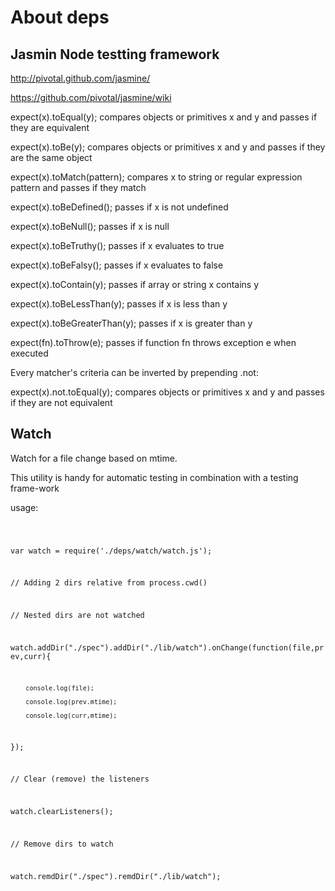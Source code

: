 About deps
==========


Jasmin Node testting framework
-----------

<http://pivotal.github.com/jasmine/>

<https://github.com/pivotal/jasmine/wiki>


expect(x).toEqual(y); compares objects or primitives x and y and passes if they are equivalent

expect(x).toBe(y); compares objects or primitives x and y and passes if they are the same object

expect(x).toMatch(pattern); compares x to string or regular expression pattern and passes if they match

expect(x).toBeDefined(); passes if x is not undefined

expect(x).toBeNull(); passes if x is null

expect(x).toBeTruthy(); passes if x evaluates to true

expect(x).toBeFalsy(); passes if x evaluates to false

expect(x).toContain(y); passes if array or string x contains y

expect(x).toBeLessThan(y); passes if x is less than y

expect(x).toBeGreaterThan(y); passes if x is greater than y

expect(fn).toThrow(e); passes if function fn throws exception e when executed

Every matcher's criteria can be inverted by prepending .not:

expect(x).not.toEqual(y); compares objects or primitives x and y and passes if they are not equivalent

Watch
--------------------
Watch for a file change based on mtime.

This utility is handy for automatic testing in combination with a testing frame-work

usage:

<code>

var watch = require('./deps/watch/watch.js');

// Adding 2 dirs relative from process.cwd()

// Nested dirs are not watched

watch.addDir("./spec").addDir("./lib/watch").onChange(function(file,prev,curr){

		console.log(file);
		
		console.log(prev.mtime);
		
		console.log(curr,mtime);
		
});

// Clear (remove) the listeners

watch.clearListeners();

// Remove dirs to watch

watch.remdDir("./spec").remdDir("./lib/watch");

</code>